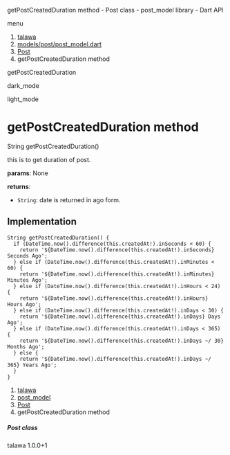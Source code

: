 




getPostCreatedDuration method - Post class - post\_model library - Dart API







menu

1. [talawa](../../index.html)
2. [models/post/post\_model.dart](../../models_post_post_model/models_post_post_model-library.html)
3. [Post](../../models_post_post_model/Post-class.html)
4. getPostCreatedDuration method

getPostCreatedDuration


dark\_mode

light\_mode




# getPostCreatedDuration method


String
getPostCreatedDuration()

this is to get duration of post.

**params**:
None

**returns**:

* `String`: date is returned in ago form.

## Implementation

```
String getPostCreatedDuration() {
  if (DateTime.now().difference(this.createdAt!).inSeconds < 60) {
    return '${DateTime.now().difference(this.createdAt!).inSeconds} Seconds Ago';
  } else if (DateTime.now().difference(this.createdAt!).inMinutes < 60) {
    return '${DateTime.now().difference(this.createdAt!).inMinutes} Minutes Ago';
  } else if (DateTime.now().difference(this.createdAt!).inHours < 24) {
    return '${DateTime.now().difference(this.createdAt!).inHours} Hours Ago';
  } else if (DateTime.now().difference(this.createdAt!).inDays < 30) {
    return '${DateTime.now().difference(this.createdAt!).inDays} Days Ago';
  } else if (DateTime.now().difference(this.createdAt!).inDays < 365) {
    return '${DateTime.now().difference(this.createdAt!).inDays ~/ 30} Months Ago';
  } else {
    return '${DateTime.now().difference(this.createdAt!).inDays ~/ 365} Years Ago';
  }
}
```

 


1. [talawa](../../index.html)
2. [post\_model](../../models_post_post_model/models_post_post_model-library.html)
3. [Post](../../models_post_post_model/Post-class.html)
4. getPostCreatedDuration method

##### Post class





talawa
1.0.0+1






